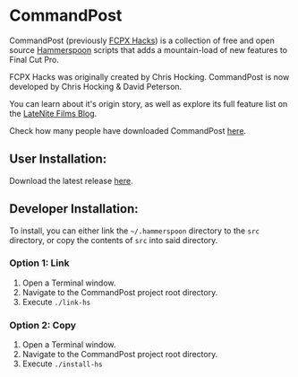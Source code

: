 # CommandPost

CommandPost (previously [FCPX Hacks](https://latenitefilms.com/blog/final-cut-pro-hacks/)) is a collection of free and open source [Hammerspoon](http://www.hammerspoon.org) scripts that adds a mountain-load of new features to Final Cut Pro.

FCPX Hacks was originally created by Chris Hocking. CommandPost is now developed by Chris Hocking & David Peterson.

You can learn about it's origin story, as well as explore its full feature list on the [LateNite Films Blog](https://latenitefilms.com/blog/final-cut-pro-hacks/).

Check how many people have downloaded CommandPost [here](http://www.somsubhra.com/github-release-stats/?username=fcpxhacks&repository=fcpxhacks).

## User Installation:

Download the latest release [here](https://github.com/CommandPost/CommandPost/releases/latest).

## Developer Installation:

To install, you can either link the `~/.hammerspoon` directory to the `src` directory, or copy the contents of `src` into said directory.

### Option 1: Link

1. Open a Terminal window.
2. Navigate to the CommandPost project root directory.
3. Execute `./link-hs`

### Option 2: Copy

1. Open a Terminal window.
2. Navigate to the CommandPost project root directory.
2. Execute `./install-hs`
